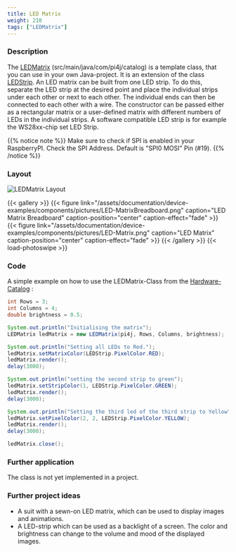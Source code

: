 ```yaml
---
title: LED Matrix
weight: 210
tags: ["LEDMatrix"]
---
```

### Description
The [LEDMatrix](https://github.com/Pi4J/pi4j-example-components/tree/main/src/main/java/com/pi4j//catalog) (src/main/java/com/pi4j/catalog) is a template class, that you can use in your own Java-project.
It is an extension of the class [LEDStrip](/documentation/device-examples/ledstrip). An LED matrix can be built from one LED strip. To do this, separate the LED strip at the desired point and place the individual strips under each other or next to each other. The individual ends can then be connected to each other with a wire.
The constructor can be passed either as a rectangular matrix or a user-defined matrix with different numbers of LEDs in the individual strips. A software compatible LED strip is for example the WS28xx-chip set LED Strip.

{{% notice note %}}
Make sure to check if SPI is enabled in your RaspberryPI.
Check the SPI Address. Default is "SPI0 MOSI" Pin (#19).
{{% /notice %}}

### Layout
![LEDMatrix Layout](/assets/documentation/device-examples/components/Layout-LEDMatrix.png)

{{< gallery >}}
{{< figure link="/assets/documentation/device-examples/components/pictures/LED-MatrixBreadboard.png" caption="LED Matrix Breadboard" caption-position="center" caption-effect="fade" >}}
{{< figure link="/assets/documentation/device-examples/components/pictures/LED-Matrix.png" caption="LED Matrix" caption-position="center" caption-effect="fade" >}}
{{< /gallery >}}
{{< load-photoswipe >}}

### Code
A simple example on how to use the LEDMatrix-Class from the [Hardware-Catalog](https://github.com/Pi4J/pi4j-example-components) :
```java
int Rows = 3;
int Columns = 4;
double brightness = 0.5;

System.out.println("Initialising the matrix");
LEDMatrix ledMatrix = new LEDMatrix(pi4j, Rows, Columns, brightness);

System.out.println("Setting all LEDs to Red.");
ledMatrix.setMatrixColor(LEDStrip.PixelColor.RED);
ledMatrix.render();
delay(3000);

System.out.println("setting the second strip to green");
ledMatrix.setStripColor(1, LEDStrip.PixelColor.GREEN);
ledMatrix.render();
delay(3000);

System.out.println("Setting the third led of the third strip to Yellow");
ledMatrix.setPixelColor(2, 2, LEDStrip.PixelColor.YELLOW);
ledMatrix.render();
delay(3000);

ledMatrix.close();
```

### Further application
The class is not yet implemented in a project.

### Further project ideas
- A suit with a sewn-on LED matrix, which can be used to display images and animations.
- A LED-strip which can be used as a backlight of a screen. The color and brightness can change to the volume and mood of the displayed images.